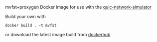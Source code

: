 mvfst+proxygen Docker image for use with the 
[quic-network-simulator](https://github.com/marten-seemann/quic-network-simulator/)

Build your own with 
```
docker build . -t mvfst
```
or download the latest image build from 
[dockerhub](https://hub.docker.com/r/lnicco/mvfst-qns)
